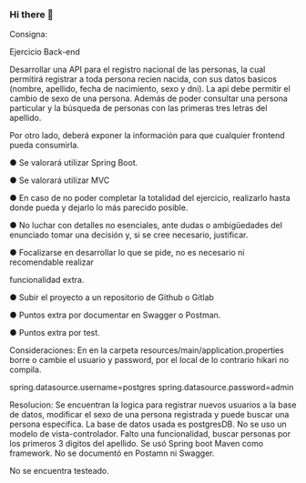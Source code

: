 ### Hi there 👋

Consigna:

Ejercicio Back-end

Desarrollar una API para el registro nacional de las personas, la cual permitirá registrar a toda persona recien nacida, con sus datos basicos (nombre, apellido, fecha de nacimiento, sexo y dni). La api debe permitir el cambio de sexo de una persona. Además de poder consultar una persona particular y la búsqueda de personas con las primeras tres letras del apellido.

Por otro lado, deberá exponer la información para que cualquier frontend pueda consumirla.

● Se valorará utilizar Spring Boot.

● Se valorará utilizar MVC

● En caso de no poder completar la totalidad del ejercicio, realizarlo hasta donde pueda y dejarlo lo más parecido posible.

● No luchar con detalles no esenciales, ante dudas o ambigüedades del enunciado tomar una decisión y, si se cree necesario, justificar.

● Focalizarse en desarrollar lo que se pide, no es necesario ni recomendable realizar

funcionalidad extra.

● Subir el proyecto a un repositorio de Github o Gitlab

● Puntos extra por documentar en Swagger o Postman.

● Puntos extra por test.



Consideraciones:
En en la carpeta resources/main/application.properties borre o cambie el usuario y password, por el local de lo contrario hikari no compila.

spring.datasource.username=postgres
spring.datasource.password=admin

Resolucion:
Se encuentran la logica para registrar nuevos usuarios a la base de datos, modificar el sexo de una persona registrada y puede buscar una persona especifica.
La base de datos usada es postgresDB.
No se uso un modelo de vista-controlador.
Falto una funcionalidad, buscar personas por los primeros 3 digitos del apellido.
Se usó Spring boot Maven como framework.
No se documentó en Postamn ni Swagger.

No se encuentra testeado.

<!--
**MaraiNicolas/MaraiNicolas** is a ✨ _special_ ✨ repository because its `README.md` (this file) appears on your GitHub profile.

Here are some ideas to get you started:

- 🔭 I’m currently working on ...
- 🌱 I’m currently learning ...
- 👯 I’m looking to collaborate on ...
- 🤔 I’m looking for help with ...
- 💬 Ask me about ...
- 📫 How to reach me: ...
- 😄 Pronouns: ...
- ⚡ Fun fact: ...
-->
